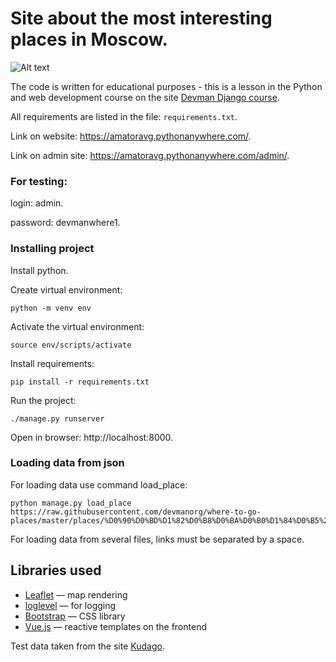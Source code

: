# Site about the most interesting places in Moscow. 

![Alt text](where_to_go/screen.png?raw=true "Screen example")

The code is written for educational purposes - this is a lesson in the Python and web development course on the site [Devman Django course](https://dvmn.org/modules/django/).  

All requirements are listed in the file: `requirements.txt`.

Link on website: https://amatoravg.pythonanywhere.com/.

Link on admin site: https://amatoravg.pythonanywhere.com/admin/.

### For testing:
login: admin.

password: devmanwhere1.

### Installing project

Install python.

Create virtual environment: 
```shell script
python -m venv env
```
Activate the virtual environment:
```shell script
source env/scripts/activate
```
Install requirements:
```shell script
pip install -r requirements.txt
```
Run the project:
```shell script
./manage.py runserver
```
Open in browser: http://localhost:8000.

### Loading data from json

For loading data use command load_place:

```shell script
python manage.py load_place https://raw.githubusercontent.com/devmanorg/where-to-go-places/master/places/%D0%90%D0%BD%D1%82%D0%B8%D0%BA%D0%B0%D1%84%D0%B5%20Bizone.json
```
For loading data from several files, links must be separated by a space.

## Libraries used

* [Leaflet](https://leafletjs.com/) — map rendering
* [loglevel](https://www.npmjs.com/package/loglevel) — for logging
* [Bootstrap](https://getbootstrap.com/) — CSS library
* [Vue.js](https://ru.vuejs.org/) — reactive templates on the frontend

Test data taken from the site [Kudago](https://kudago.com/).



